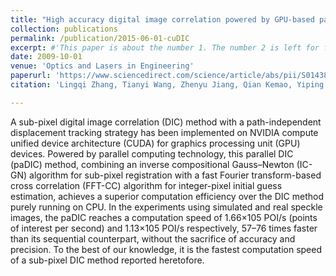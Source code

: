 ```yaml
---
title: "High accuracy digital image correlation powered by GPU-based parallel computing"
collection: publications
permalink: /publication/2015-06-01-cuDIC
excerpt: #'This paper is about the number 1. The number 2 is left for future work.'
date: 2009-10-01
venue: 'Optics and Lasers in Engineering'
paperurl: 'https://www.sciencedirect.com/science/article/abs/pii/S0143816615000135'
citation: 'Lingqi Zhang, Tianyi Wang, Zhenyu Jiang, Qian Kemao, Yiping Liu, Zejia Liu, Liqun Tang, Shoubin Dong, High accuracy digital image correlation powered by GPU-based parallel computing, Optics and Lasers in Engineering, Volume 69, 2015, Pages 7-12, ISSN 0143-8166, https://doi.org/10.1016/j.optlaseng.2015.01.012.'

---
```


A sub-pixel digital image correlation (DIC) method with a path-independent displacement tracking strategy has been implemented on NVIDIA compute unified device architecture (CUDA) for graphics processing unit (GPU) devices. Powered by parallel computing technology, this parallel DIC (paDIC) method, combining an inverse compositional Gauss–Newton (IC-GN) algorithm for sub-pixel registration with a fast Fourier transform-based cross correlation (FFT-CC) algorithm for integer-pixel initial guess estimation, achieves a superior computation efficiency over the DIC method purely running on CPU. In the experiments using simulated and real speckle images, the paDIC reaches a computation speed of 1.66×105 POI/s (points of interest per second) and 1.13×105 POI/s respectively, 57–76 times faster than its sequential counterpart, without the sacrifice of accuracy and precision. To the best of our knowledge, it is the fastest computation speed of a sub-pixel DIC method reported heretofore.